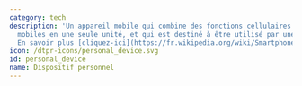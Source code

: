 ```yaml
---
category: tech
description: 'Un appareil mobile qui combine des fonctions cellulaires et informatiques
  mobiles en une seule unité, et qui est destiné à être utilisé par une seule personne.
  En savoir plus [cliquez-ici](https://fr.wikipedia.org/wiki/Smartphone) '
icon: /dtpr-icons/personal_device.svg
id: personal_device
name: Dispositif personnel
---
```

